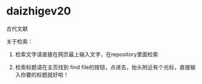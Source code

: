 # daizhigev20
古代文献

关于检索：
1. 检索文字请直接在网页最上输入文字，在repository里面检索

2. 检索标题请在主页找到 find file的按钮，点进去，抬头附近有个光标，直接输入你要的标题就好啦！

